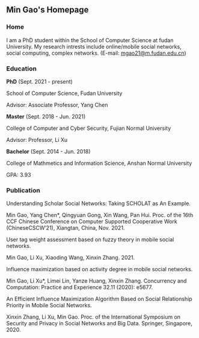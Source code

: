 ## Min Gao's Homepage

### Home
I am a PhD student within the School of Computer Science at fudan University. My research intrests include online/mobile social networks, social computing, complex networks. (E-mail: mgao21@m.fudan.edu.cn)



### Education

**PhD** (Sept. 2021 - present)

School of Computer Science, Fudan University

Advisor: Associate Professor, Yang Chen

**Master** (Sept. 2018 - Jun. 2021)

College of Computer and Cyber Security, Fujian Normal University

Advisor: Professor, Li Xu

**Bachelor** (Sept. 2014 - Jun. 2018)

College of Mathmetics and Information Science, Anshan Normal University

GPA: 3.93


### Publication

Understanding Scholar Social Networks: Taking SCHOLAT as An Example.

Min Gao, Yang Chen*, Qingyuan Gong, Xin Wang, Pan Hui.
Proc. of the 16th CCF Chinese Conference on Computer Supported Cooperative Work (ChineseCSCW’21), Xiangtan, China, Nov. 2021.

User tag weight assessment based on fuzzy theory in mobile social networks.

Min Gao, Li Xu, Xiaoding Wang, Xinxin Zhang. 2021.

Influence maximization based on activity degree in mobile social networks.

Min Gao, Li Xu*, Limei Lin, Yanze Huang, Xinxin Zhang. 
Concurrency and Computation: Practice and Experience 32.11 (2020): e5677.
  
An Efficient Influence Maximization Algorithm Based on Social Relationship Priority in Mobile Social Networks.

Xinxin Zhang, Li Xu, Min Gao. 
Proc. of the International Symposium on Security and Privacy in Social Networks and Big Data. Springer, Singapore, 2020.
  



